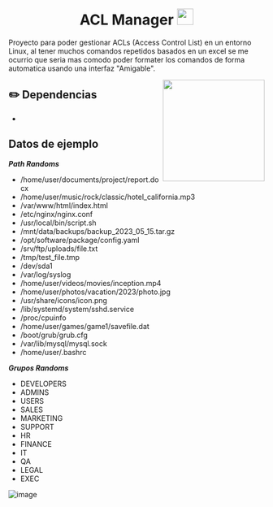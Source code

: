 # 

<h1 align="center">ACL Manager <img
src="https://github.com/blackcater/blackcater/raw/main/images/Hi.gif" height="32" /></h1>




Proyecto para poder gestionar ACLs (Access Control List) en un entorno Linux, al tener muchos comandos repetidos basados en un excel se me ocurrio que seria mas comodo poder formater los comandos de forma automatica usando una interfaz "Amigable".



<a href="#"><img align="right" src="https://i.giphy.com/media/v1.Y2lkPTc5MGI3NjExYjB6ZDJzajl6OXVsMW1ydHUxbGEwazE0b3V4b3RncnR0bGNoZzNxeiZlcD12MV9pbnRlcm5hbF9naWZfYnlfaWQmY3Q9cw/tll43JqcmZzgCMLtzM/giphy.gif" width="200 " height="200" /></a>

## ✏️ Dependencias

- 


## Datos de ejemplo

***Path Randoms***

- /home/user/documents/project/report.docx
- /home/user/music/rock/classic/hotel_california.mp3
- /var/www/html/index.html
- /etc/nginx/nginx.conf
- /usr/local/bin/script.sh
- /mnt/data/backups/backup_2023_05_15.tar.gz
- /opt/software/package/config.yaml
- /srv/ftp/uploads/file.txt
- /tmp/test_file.tmp
- /dev/sda1
- /var/log/syslog
- /home/user/videos/movies/inception.mp4
- /home/user/photos/vacation/2023/photo.jpg
- /usr/share/icons/icon.png
- /lib/systemd/system/sshd.service
- /proc/cpuinfo
- /home/user/games/game1/savefile.dat
- /boot/grub/grub.cfg
- /var/lib/mysql/mysql.sock
- /home/user/.bashrc

***Grupos Randoms***

- DEVELOPERS
- ADMINS
- USERS
- SALES
- MARKETING
- SUPPORT
- HR
- FINANCE
- IT
- QA
- LEGAL
- EXEC


![image](https://github.com/Fabian-Martinez-Rincon/Fabian-Martinez-Rincon/assets/55964635/a79b2638-b7f6-4f9d-96ea-ca14130f37e3)